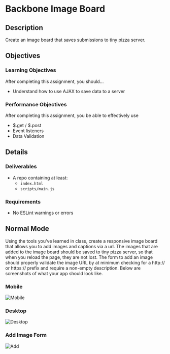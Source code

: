 # Backbone Image Board

## Description
Create an image board that saves submissions to tiny pizza server.


## Objectives

### Learning Objectives

After completing this assignment, you should…

* Understand how to use AJAX to save data to a server


### Performance Objectives

After completing this assignment, you be able to effectively use

* $.get / $.post
* Event listeners
* Data Validation

## Details

### Deliverables

* A repo containing at least:
  * `index.html`
  * `scripts/main.js`

### Requirements

* No ESLint warnings or errors


## Normal Mode
Using the tools you've learned in class, create a responsive image board that allows you to add images and captions via a url. The images that are added to the image board should be saved to tiny pizza server, so that when you reload the page, they are not lost. The form to add an image should properly validate the image URL by at minimum checking for a http:// or https:// prefix and require a non-empty description. Below are screenshots of what your app should look like.

### Mobile
![Mobile](mobile.png)

### Desktop
![Desktop](desktop.png)

### Add Image Form
![Add](add.png)
